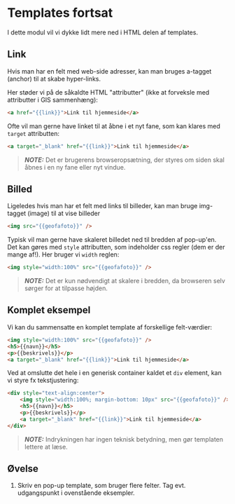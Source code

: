 # Templates fortsat

I dette modul vil vi dykke lidt mere ned i HTML delen af templates.

## Link

Hvis man har en felt med web-side adresser, kan man bruges a-tagget (anchor) til at skabe hyper-links.   

Her støder vi på de såkaldte HTML "attributter" (ikke at forveksle med attributter i GIS sammenhæng): 

```html
<a href="{{link}}">Link til hjemmeside</a>
```

Ofte vil man gerne have linket til at åbne i et nyt fane, som kan klares med `target` attributten:

```html
<a target="_blank" href="{{link}}">Link til hjemmeside</a>
```

> **_NOTE:_**  Det er brugerens browseropsætning, der styres om siden skal åbnes i en ny fane eller nyt vindue.

## Billed

Ligeledes hvis man har et felt med links til billeder, kan man bruge img-tagget (image) til at vise billeder

```html
<img src="{{geofafoto}}" />
```

Typisk vil man gerne have skaleret billedet ned til bredden af pop-up'en. Det kan gøres med `style` attributten, som indeholder 
css regler (dem er der mange af!). Her bruger vi `width` reglen:

```html
<img style="width:100%" src="{{geofafoto}}" />
```

> **_NOTE:_**  Det er kun nødvendigt at skalere i bredden, da browseren selv sørger for at tilpasse højden.

## Komplet eksempel

Vi kan du sammensatte en komplet template af forskellige felt-værdier:

```html
<img style="width:100%" src="{{geofafoto}}" />
<h5>{{navn}}</h5>
<p>{{beskrivels}}</p>
<a target="_blank" href="{{link}}">Link til hjemmeside</a>
```

Ved at omslutte det hele i en generisk container kaldet et `div` element, kan vi styre fx tekstjustering: 

```html
<div style="text-align:center">
    <img style="width:100%; margin-bottom: 10px" src="{{geofafoto}}" />
    <h5>{{navn}}</h5>
    <p>{{beskrivels}}</p>
    <a target="_blank" href="{{link}}">Link til hjemmeside</a>
</div>
```

> **_NOTE:_**  Indrykningen har ingen teknisk betydning, men gør templaten lettere at læse.

## Øvelse

1. Skriv en pop-up template, som bruger flere felter. Tag evt. udgangspunkt i ovenstående eksempler.
